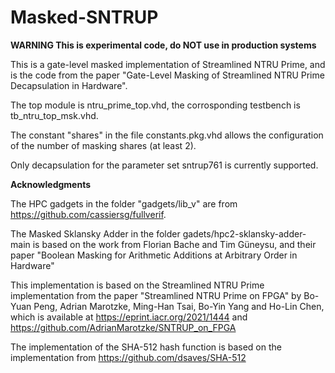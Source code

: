 # Masked-SNTRUP

**WARNING This is experimental code, do NOT use in production systems**

This is a gate-level masked implementation of Streamlined NTRU Prime, and is the code from the paper "Gate-Level Masking of Streamlined NTRU Prime Decapsulation in Hardware". 

The top module is ntru_prime_top.vhd, the corrosponding testbench is tb_ntru_top_msk.vhd.

The constant "shares" in the file constants.pkg.vhd allows the configuration of the number of masking shares (at least 2).

Only decapsulation for the parameter set sntrup761 is currently supported.

**Acknowledgments**

The HPC gadgets in the folder "gadgets/lib_v" are from https://github.com/cassiersg/fullverif.

The Masked Sklansky Adder in the folder gadets/hpc2-sklansky-adder-main is based on the work from Florian Bache and Tim Güneysu, and their paper "Boolean Masking for Arithmetic Additions at Arbitrary Order in Hardware"

This implementation is based on the Streamlined NTRU Prime implementation from the paper "Streamlined NTRU Prime on FPGA" by Bo-Yuan Peng, Adrian Marotzke, Ming-Han Tsai, Bo-Yin Yang and Ho-Lin Chen, which is available at https://eprint.iacr.org/2021/1444 and  https://github.com/AdrianMarotzke/SNTRUP_on_FPGA

The implementation of the SHA-512 hash function is based on the implementation from https://github.com/dsaves/SHA-512